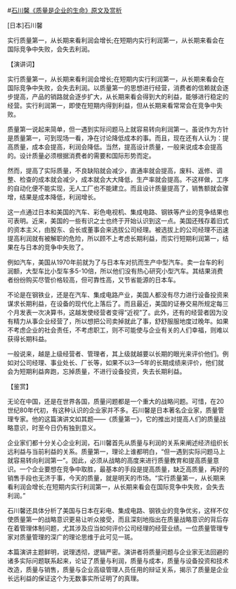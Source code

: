 #[石川馨《质量是企业的生命》原文及赏析](https://www.vrrw.net/wx/14667.html)

[日本]石川馨

实行质量第一，从长期来看利润会增长;在短期内实行利润第一，从长期来看会在国际竞争中失败，会失去利润。

【演讲词】

实行质量第一，从长期来看利润会增长;在短期内实行利润第一，从长期来看会在国际竞争中失败，会失去利润。以质量第一的思想进行经营，消费者的信赖就会逐步提高，产品的销路就会逐步扩大，从长期来看会得到大的利益，能够进行稳定的经营。实行利润第一，即使在短期内得到利益，但从长期来看常常会在竞争中失败。

质量第一说起来简单，但一遇到实际问题马上就容易转向利润第一。虽说作为方针是质量第一，可到现场一看，净在讨论降低成本的事。而且，现在还有人认为：提高质量，成本会提高，利润会降低。当然，提高设计质量，一般来说成本会提高的。设计质量必须根据消费者的需要和国际形势而定。

然而，提高了实际质量，不良缺陷就会减少，直通率就会提高，废料、返修、调整、检查的成本就会减少，成本就会大大降低，生产率就会提高。不这样做，工序的自动化便不能实现，无人工厂也不能建立。而且设计质量提高了，销售额就会骤增，结果是成本降低，利润增长。

这一点通过日本和美国的汽车、彩色电视机、集成电路、钢铁等产业的竞争结果也可表明。近来，美国的一些有识之士也终于开始认识到这一点。美国还残存着旧式的资本主义，由股东、会长或董事会来选拔公司经理。被选拔上的公司经理不迅速提高利润就有被解职的危险，所以顾不上考虑长期利益，而实行短期利润第一，结果在与日本的竞争中失败了。

例如汽车，美国从1970年前就为了与日本车对抗而生产中型汽车。卖一台车的利润额，大型车比小型车多5-10倍，所以他们没有热心研究小型汽车。其结果消费者纷纷购买尽管价格较高，但可靠性高，又节省能源的日本车。

不论是在钢铁业，还是在汽车、集成电路产业，美国人都没有尽力进行设备投资来谋求长期利益，在设备的现代化上落后了。而且最近，美国的证券交易所规定每三个月发表一次决算书，这越发使经营者变得“近视”了。此外，还有的经营者因为没有精力从事企业经营了，所以想把公司卖掉就此了事，舒舒服服地度过晚年。如果不考虑企业的社会责任，不考虑职工，则不可能使与企业有关的人们幸福，则难以获得长期科益。

一般说来，越是上级经营者、管理者，其上级就越要以长期的眼光来评价他们。例如对公司经理、事业处长、厂长等，如果不以3—5年的长期成绩来评价，他们就会为短期利益奔跑，忘掉质量，不进行设备投资，失去长期利益。



【鉴赏】

无论在中国，还是在世界各国，质量问题都是一个重大的战略问题。可惜，在20世纪80年代初，有这种认识的企业家并不多。石川馨是日本著名企业家，质量管理专家。他的这篇演讲文如其题——《质量第一》，它的推出对提高人们的质量战略意识，时至今日仍有独到意义。

企业家们都十分关心企业利润，石川馨首先从质量与利润的关系来阐述经济组织长远利益与当前利益的关系。质量第一，理论上谁都明白，“但一遇到实际问题马上就容易转向利润第一”。因此，必须从战略的高度来进行质量教育和提高质量意识。一个企业要想在竞争中取胜，最基本的手段是提高质量，缺乏高质量，再好的销售手段也无济于事，今天的质量，就是明天的市场。“实行质量第一，从长期来看利润会增长;在短期内实行利润第一，从长期来看会在国际竞争中失败，会失去利润。”

石川馨还具体分析了美国与日本在彩电、集成电路、钢铁业的竞争优劣，这样不仅使质量第一的战略意识更易让听众接受，而且深刻地指出在质量战略意识的背后存在着管理体制问题，尤其涉及应当如何评价公司经理的经营业绩。一位质量管理专家对质量管理的深广的理论思维于此可见一斑。

本篇演讲主题鲜明，说理透彻，逻辑严密。演讲者将质量问题与企业家无法回避的诸多实际问题联系起来，论证了质量与利润，质量与成本，质量与设备投资和技术改造，质量与销售，质量与企业高级管理人员任用的辩证关系，揭示了质量是企业长远利益的保证这个为无数事实所证明了的真理。

